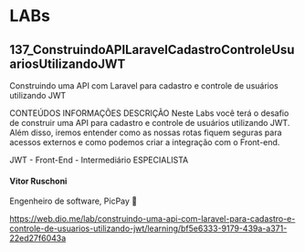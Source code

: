 # LABs

## 137_ConstruindoAPILaravelCadastroControleUsuariosUtilizandoJWT

Construindo uma API com Laravel para cadastro e controle de usuários utilizando JWT

CONTEÚDOS
INFORMAÇÕES
DESCRIÇÃO
Neste Labs você terá o desafio de construir uma API para cadastro e controle de usuários utilizando JWT. Além disso, iremos entender como as nossas rotas fiquem seguras para acessos externos e como podemos criar a integração com o Front-end.

JWT - Front-End - Intermediário
ESPECIALISTA
#### Vitor Ruschoni
Engenheiro de software, PicPay


https://web.dio.me/lab/construindo-uma-api-com-laravel-para-cadastro-e-controle-de-usuarios-utilizando-jwt/learning/bf5e6333-9179-439a-a371-22ed27f6043a
